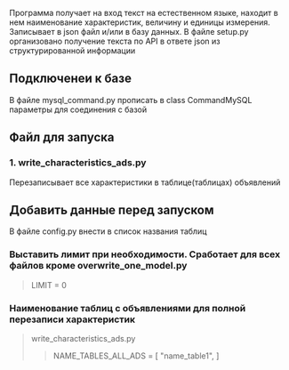 Программа получает на вход текст на естественном языке, находит в нем наименование характеристик, величину и единицы измерения. Записывает в json файл и/или в базу данных. В файле setup.py организовано получение текста по API в ответе json из структурированной информации


## Подключенеи к базе
В файле mysql_command.py прописать в class CommandMySQL параметры для соединения с базой


## Файл для запуска

### 1. write_characteristics_ads.py
Перезаписывает все характеристики в таблице(таблицах) объявлений

## Добавить данные перед запуском
В файле config.py внести в список названия таблиц

### Выставить лимит при необходимости. Сработает для всех файлов кроме overwrite_one_model.py
>LIMIT = 0

### Наименование таблиц с объявлениями для полной перезаписи характеристик
>write_characteristics_ads.py
>>NAME_TABLES_ALL_ADS = [
    "name_table1",
]


